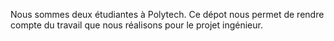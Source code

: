 Nous sommes deux étudiantes à Polytech. Ce dépot nous permet de rendre compte du travail que nous réalisons pour le projet ingénieur.
